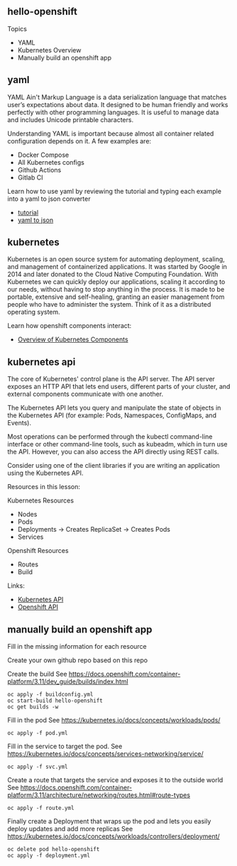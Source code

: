 hello-openshift
----------------------------

Topics

* YAML
* Kubernetes Overview
* Manually build an openshift app

yaml
----

YAML Ain't Markup Language is a data serialization language that matches user’s expectations about data. It designed to be human friendly and works perfectly with other programming languages. It is useful to manage data and includes Unicode printable characters.

Understanding YAML is important because almost all container related configuration depends on it. A few examples are:

* Docker Compose
* All Kubernetes configs
* Github Actions
* Gitlab CI

Learn how to use yaml by reviewing the tutorial and typing each example into a yaml to json converter

* [tutorial](https://learnxinyminutes.com/docs/yaml/)
* [yaml to json](https://onlineyamltools.com/convert-yaml-to-json)

kubernetes
----------

Kubernetes is an open source system for automating deployment, scaling, and management of containerized applications. It was started by Google in 2014 and later donated to the Cloud Native Computing Foundation.
With Kubernetes we can quickly deploy our applications, scaling it according to our needs, without having to stop anything in the process. It is made to be portable, extensive and self-healing, granting an easier management from people who have to administer the system. Think of it as a distributed operating system.

Learn how openshift components interact:
* [Overview of Kubernetes Components](https://medium.com/@karthikeyan_krishnaswamy/overview-of-kubernetes-34d8e0e59b26)


kubernetes api
--------------

The core of Kubernetes' control plane is the API server. The API server exposes an HTTP API that lets end users, different parts of your cluster, and external components communicate with one another.

The Kubernetes API lets you query and manipulate the state of objects in the Kubernetes API (for example: Pods, Namespaces, ConfigMaps, and Events).

Most operations can be performed through the kubectl command-line interface or other command-line tools, such as kubeadm, which in turn use the API. However, you can also access the API directly using REST calls.

Consider using one of the client libraries if you are writing an application using the Kubernetes API.

Resources in this lesson:

Kubernetes Resources
* Nodes
* Pods
* Deployments -> Creates ReplicaSet -> Creates Pods
* Services

Openshift Resources
* Routes
* Build

Links:
* [Kubernetes API](https://kubernetes.io/docs/concepts/overview/kubernetes-api/)
* [Openshift API](https://docs.openshift.com/container-platform/4.5/rest_api/index.html)


manually build an openshift app
-------------------------------

Fill in the missing information for each resource

Create your own github repo based on this repo

Create the build See https://docs.openshift.com/container-platform/3.11/dev_guide/builds/index.html

    oc apply -f buildconfig.yml
    oc start-build hello-openshift
    oc get builds -w

Fill in the pod See https://kubernetes.io/docs/concepts/workloads/pods/

    oc apply -f pod.yml

Fill in the service to target the pod. See https://kubernetes.io/docs/concepts/services-networking/service/

    oc apply -f svc.yml

Create a route that targets the service and exposes it to the outside world See https://docs.openshift.com/container-platform/3.11/architecture/networking/routes.html#route-types

    oc apply -f route.yml

Finally create a Deployment that wraps up the pod and lets you easily deploy updates and add more replicas See https://kubernetes.io/docs/concepts/workloads/controllers/deployment/

    oc delete pod hello-openshift
    oc apply -f deployment.yml